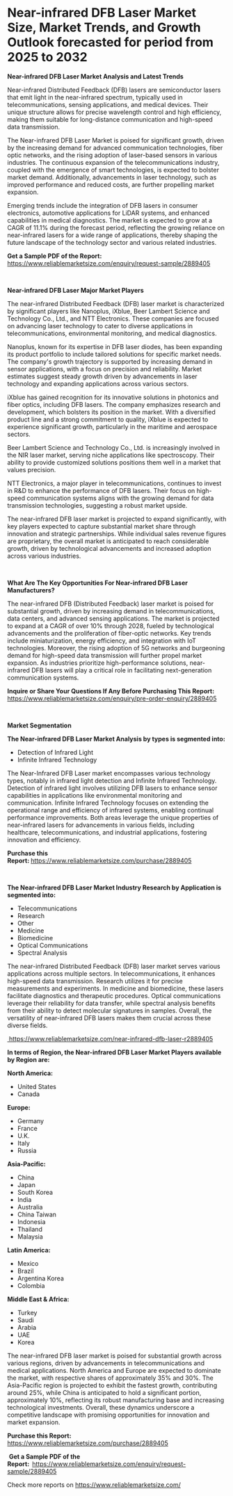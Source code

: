 <p><h1>Near-infrared DFB Laser Market Size, Market Trends, and Growth Outlook forecasted for period from 2025 to 2032</h1></p><p><strong>Near-infrared DFB Laser Market Analysis and Latest Trends</strong></p>
<p><p>Near-infrared Distributed Feedback (DFB) lasers are semiconductor lasers that emit light in the near-infrared spectrum, typically used in telecommunications, sensing applications, and medical devices. Their unique structure allows for precise wavelength control and high efficiency, making them suitable for long-distance communication and high-speed data transmission.</p><p>The Near-infrared DFB Laser Market is poised for significant growth, driven by the increasing demand for advanced communication technologies, fiber optic networks, and the rising adoption of laser-based sensors in various industries. The continuous expansion of the telecommunications industry, coupled with the emergence of smart technologies, is expected to bolster market demand. Additionally, advancements in laser technology, such as improved performance and reduced costs, are further propelling market expansion.</p><p>Emerging trends include the integration of DFB lasers in consumer electronics, automotive applications for LiDAR systems, and enhanced capabilities in medical diagnostics. The market is expected to grow at a CAGR of 11.1% during the forecast period, reflecting the growing reliance on near-infrared lasers for a wide range of applications, thereby shaping the future landscape of the technology sector and various related industries.</p></p>
<p><strong>Get a Sample PDF of the Report:&nbsp;</strong> <a href="https://www.reliablemarketsize.com/enquiry/request-sample/2889405?utm_campaign=3348&utm_medium=2&utm_source=Github&utm_content=ia&utm_term=14032025&utm_id=near-infrared-dfb-laser">https://www.reliablemarketsize.com/enquiry/request-sample/2889405</a></p>
<p>&nbsp;</p>
<p><strong>Near-infrared DFB Laser Major Market Players</strong></p>
<p><p>The near-infrared Distributed Feedback (DFB) laser market is characterized by significant players like Nanoplus, iXblue, Beer Lambert Science and Technology Co., Ltd., and NTT Electronics. These companies are focused on advancing laser technology to cater to diverse applications in telecommunications, environmental monitoring, and medical diagnostics.</p><p>Nanoplus, known for its expertise in DFB laser diodes, has been expanding its product portfolio to include tailored solutions for specific market needs. The company's growth trajectory is supported by increasing demand in sensor applications, with a focus on precision and reliability. Market estimates suggest steady growth driven by advancements in laser technology and expanding applications across various sectors.</p><p>iXblue has gained recognition for its innovative solutions in photonics and fiber optics, including DFB lasers. The company emphasizes research and development, which bolsters its position in the market. With a diversified product line and a strong commitment to quality, iXblue is expected to experience significant growth, particularly in the maritime and aerospace sectors.</p><p>Beer Lambert Science and Technology Co., Ltd. is increasingly involved in the NIR laser market, serving niche applications like spectroscopy. Their ability to provide customized solutions positions them well in a market that values precision.</p><p>NTT Electronics, a major player in telecommunications, continues to invest in R&D to enhance the performance of DFB lasers. Their focus on high-speed communication systems aligns with the growing demand for data transmission technologies, suggesting a robust market upside.</p><p>The near-infrared DFB laser market is projected to expand significantly, with key players expected to capture substantial market share through innovation and strategic partnerships. While individual sales revenue figures are proprietary, the overall market is anticipated to reach considerable growth, driven by technological advancements and increased adoption across various industries.</p></p>
<p>&nbsp;</p>
<p><strong>What Are The Key Opportunities For Near-infrared DFB Laser Manufacturers?</strong></p>
<p><p>The near-infrared DFB (Distributed Feedback) laser market is poised for substantial growth, driven by increasing demand in telecommunications, data centers, and advanced sensing applications. The market is projected to expand at a CAGR of over 10% through 2028, fueled by technological advancements and the proliferation of fiber-optic networks. Key trends include miniaturization, energy efficiency, and integration with IoT technologies. Moreover, the rising adoption of 5G networks and burgeoning demand for high-speed data transmission will further propel market expansion. As industries prioritize high-performance solutions, near-infrared DFB lasers will play a critical role in facilitating next-generation communication systems.</p></p>
<p><strong>Inquire or Share Your Questions If Any Before Purchasing This Report:</strong> <a href="https://www.reliablemarketsize.com/enquiry/pre-order-enquiry/2889405?utm_campaign=3348&utm_medium=2&utm_source=Github&utm_content=ia&utm_term=14032025&utm_id=near-infrared-dfb-laser">https://www.reliablemarketsize.com/enquiry/pre-order-enquiry/2889405</a></p>
<p>&nbsp;</p>
<p><strong>Market Segmentation</strong></p>
<p><strong>The Near-infrared DFB Laser Market Analysis by types is segmented into:</strong></p>
<p><ul><li>Detection of Infrared Light</li><li>Infinite Infrared Technology</li></ul></p>
<p><p>The Near-Infrared DFB Laser market encompasses various technology types, notably in infrared light detection and Infinite Infrared Technology. Detection of infrared light involves utilizing DFB lasers to enhance sensor capabilities in applications like environmental monitoring and communication. Infinite Infrared Technology focuses on extending the operational range and efficiency of infrared systems, enabling continual performance improvements. Both areas leverage the unique properties of near-infrared lasers for advancements in various fields, including healthcare, telecommunications, and industrial applications, fostering innovation and efficiency.</p></p>
<p><strong>Purchase this Report:&nbsp;</strong><a href="https://www.reliablemarketsize.com/purchase/2889405?utm_campaign=3348&utm_medium=2&utm_source=Github&utm_content=ia&utm_term=14032025&utm_id=near-infrared-dfb-laser">https://www.reliablemarketsize.com/purchase/2889405</a></p>
<p>&nbsp;</p>
<p><strong>The Near-infrared DFB Laser Market Industry Research by Application is segmented into:</strong></p>
<p><ul><li>Telecommunications</li><li>Research</li><li>Other</li><li>Medicine</li><li>Biomedicine</li><li>Optical Communications</li><li>Spectral Analysis</li></ul></p>
<p><p>The near-infrared Distributed Feedback (DFB) laser market serves various applications across multiple sectors. In telecommunications, it enhances high-speed data transmission. Research utilizes it for precise measurements and experiments. In medicine and biomedicine, these lasers facilitate diagnostics and therapeutic procedures. Optical communications leverage their reliability for data transfer, while spectral analysis benefits from their ability to detect molecular signatures in samples. Overall, the versatility of near-infrared DFB lasers makes them crucial across these diverse fields.</p></p>
<p><a href="https://www.reliablemarketsize.com/near-infrared-dfb-laser-r2889405?utm_campaign=3348&utm_medium=2&utm_source=Github&utm_content=ia&utm_term=14032025&utm_id=near-infrared-dfb-laser">&nbsp;https://www.reliablemarketsize.com/near-infrared-dfb-laser-r2889405</a></p>
<p><strong>In terms of Region, the Near-infrared DFB Laser Market Players available by Region are:</strong></p>
<p>
    <p> <strong> North America: </strong>
        <ul>
            <li>United States</li>
            <li>Canada</li>
        </ul>
        </p> 
    <p> <strong> Europe: </strong>
        <ul>
            <li>Germany</li>
            <li>France</li>
            <li>U.K.</li>
            <li>Italy</li>
            <li>Russia</li>
        </ul>
        </p> 
    <p> <strong> Asia-Pacific: </strong>
        <ul>
            <li>China</li>
            <li>Japan</li>
            <li>South Korea</li>
            <li>India</li>
            <li>Australia</li>
            <li>China Taiwan</li>
            <li>Indonesia</li>
            <li>Thailand</li>
            <li>Malaysia</li>
        </ul>
        </p> 
    <p> <strong> Latin America: </strong>
        <ul>
            <li>Mexico</li>
            <li>Brazil</li>
            <li>Argentina Korea</li>
            <li>Colombia</li>
        </ul>
        </p> 
    <p> <strong> Middle East & Africa: </strong>
        <ul>
            <li>Turkey</li>
            <li>Saudi</li>
            <li>Arabia</li>
            <li>UAE</li>
            <li>Korea</li>
        </ul>
    </p>
    </p>
<p><p>The near-infrared DFB laser market is poised for substantial growth across various regions, driven by advancements in telecommunications and medical applications. North America and Europe are expected to dominate the market, with respective shares of approximately 35% and 30%. The Asia-Pacific region is projected to exhibit the fastest growth, contributing around 25%, while China is anticipated to hold a significant portion, approximately 10%, reflecting its robust manufacturing base and increasing technological investments. Overall, these dynamics underscore a competitive landscape with promising opportunities for innovation and market expansion.</p></p>
<p><strong>Purchase this Report: </strong><a href="https://www.reliablemarketsize.com/purchase/2889405?utm_campaign=3348&utm_medium=2&utm_source=Github&utm_content=ia&utm_term=14032025&utm_id=near-infrared-dfb-laser">https://www.reliablemarketsize.com/purchase/2889405</a></p>
<p>&nbsp;<strong>Get a Sample PDF of the Report:&nbsp;&nbsp;</strong><a href="https://www.reliablemarketsize.com/enquiry/request-sample/2889405?utm_campaign=3348&utm_medium=2&utm_source=Github&utm_content=ia&utm_term=14032025&utm_id=near-infrared-dfb-laser">https://www.reliablemarketsize.com/enquiry/request-sample/2889405</a></p>
<p><strong></strong></p>
<p>Check more reports on <a href="https://www.reliablemarketsize.com/?utm_campaign=3348&utm_medium=2&utm_source=Github&utm_content=ia&utm_term=14032025&utm_id=near-infrared-dfb-laser">https://www.reliablemarketsize.com/</a></p>